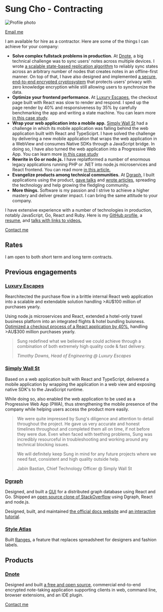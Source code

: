 # Sung Cho - Contracting

<img src="imgs/sung.jpeg" alt="Profile photo" class="profile-picture">

[Email me](mailto:sung@monomax.sh)

I am available for hire as a contractor. Here are some of the things I can achieve for your company:

* **Solve complex fullstack problems in production.** At <a href="https://dnote.io" target="_blank">Dnote</a>, a big technical challenge was to sync users' notes across multiple devices. I wrote <a href="https://dnote.io/blog/state-based-sync/" target="_blank">a scalable state-based replication algorithm</a> to reliably sync states across an arbitrary number of nodes that creates notes in an offline-first manner. On top of that, I have also designed and implemented <a href="https://dnote.io/blog/end-to-end-encryption/" target="_blank">a secure, end-to-end encrypted cryptosystem</a> that protects users' privacy with zero knowledge encryption while still allowing users to synchronize the data.
* **Optimize your frontend performance.** At <a href="https://luxuryescapes.com" target="_blank">Luxury Escapes</a>, the checkout page built with React was slow to render and respond. I sped up the page render by 40% and responsiveness by 35% by carefully benchmarking the app and writing a state machine. You can learn more [in this case study](/case-study/luxuryescapes).
* **Wrap your web application into a mobile app.** <a href="https://simplywall.st">Simply Wall St</a> had a challenge in which its mobile application was falling behind the web application built with React and TypeSciprt. I have solved the challenge by delivering a new mobile application that wraps the web application in a WebView and consumes Native SDKs through a JavaScript bridge. In doing so, I have also turned the web application into a Progressive Web App. You can learn more [in this case study](/case-study/simplywallst)
* **Rewrite in Go or node.js.** I have replatformed a number of enormous legacy applications running PHP or .NET into node.js microservices and React frontend. You can read more <a href="https://techblog.luxgroup.com/cutting-your-losses-c895612dd27c">in this article.</a>
* **Evangelize products among technical communities.** At <a href="https://dgraph.io" target="_blank">Dgraph</a>, I built applications using the product, <a href="https://sungwoncho.github.io/presentations/" target="_blank">gave talks</a> and <a href="https://blog.dgraph.io/post/building-graphoverflow/" target="_blank">wrote articles</a>, spreading the technology and help growing the fledgling community.
* **More things.** Software is my passion and I strive to achieve a higher mastery and deliver greater impact. I can bring the same attitude to your company.

I have extensive experience with a number of technologies in production, notably JavaScript, Go, React and Ruby. Here is my <a href="https://github.com/sungwoncho" target="_blank">GitHub profile</a>, a <a href="/resume.pdf">resume</a>, and <a href="https://sungwoncho.github.io/presentations/" target="_blank">talks with links to videos.</a>

[Contact me](mailto:sung@monomax.sh)

## Rates

I am open to both short term and long term contracts.

## Previous engagements

### <a href="https://luxuryescapes.com" target="_blank">Luxury Escapes</a>

Rearchitected the purchase flow in a brittle internal React web application into a scalable and extendable solution handling &gt;AU$100 million of purchases yearly.

Using node.js microservices and React, extended a hotel-only travel business platform into an integrated flights & hotel bundling buisness. [Optimized a checkout process of a React application by 40%](/case-study/luxuryescapes), handling &gt;AU$300 million purchases yearly.

> Sung redefined what we believed we could achieve through a combination of both extremely high quality code & fast delivery.
>
> *Timothy Downs, Head of Engineering @ Luxury Escapes*

### <a href="https://simplywall.st" target="_blank">Simply Wall St</a>

Based on a web application built with React and TypeScript, delivered a mobile application by wrapping the application in a web view and exposing native SDK's to the JavaScript runtime.

While doing so, also enabled the web application to be used as a Progressive Web App (PWA), thus strengthening the mobile presence of the company while helping users access the product more easily.

> We were quite impressed by Sung's diligence and attention to detail throughout the project.  He gave us very accurate and honest timelines throughout and completed them all on time, if not before they were due. Even when faced with teething problems, Sung was incredibly resourceful in troubleshooting and working around any technical blocking issues.
>
> We will definitely keep Sung in mind for any future projects where we need fast, consistent and high quality outside help.
>
> Jabin Bastian, Chief Technology Officer @ Simply Wall St

### <a href="https://dgraph.io" target="_blank">Dgraph</a>

Designed, and built a <a href="https://play.dgraph.io/" target="_blank">GUI</a> for a distributed graph database using React and Go. Shipped an <a href="https://github.com/dgraph-io/graphoverflow" target="_blank">open source clone of StackOverflow</a> using Dgraph, React and node.js.

Designed, built, and maintained <a href="https://docs.dgraph.io/" target="_blank">the official docs website</a> and <a href="https://tour.dgraph.io/" target="_blank">an interactive tutorial</a>.

### <a href="https://www.styleatlas.co">Style Atlas</a>

Built <a href="https://www.styleatlas.co/quadrant" target="_blank">Ranges</a>, a feature that replaces spreadsheet for designers and fashion labels.

## Products

### <a href="https://dnote.io" target="_blank">Dnote</a>

Designed and built <a href="https://github.com/dnote/dnote">a free and open source</a>, commercial end-to-end encrypted note-taking application supporting clients in web, command line, browser extensions, and an IDE plugin.

[Contact me](mailto:sung@monomax.sh)
